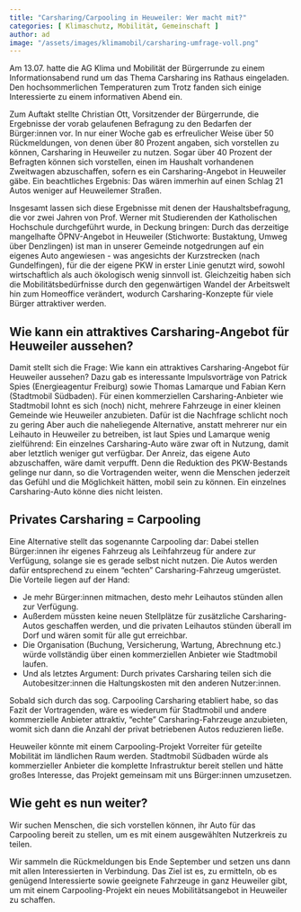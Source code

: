 ```yaml
---
title: "Carsharing/Carpooling in Heuweiler: Wer macht mit?" 
categories: [ Klimaschutz, Mobilität, Gemeinschaft ]
author: ad
image: "/assets/images/klimamobil/carsharing-umfrage-voll.png"
---
```


Am 13.07. hatte die AG Klima und Mobilität der Bürgerrunde zu einem Informationsabend rund um das Thema Carsharing ins Rathaus eingeladen. Den hochsommerlichen Temperaturen zum Trotz fanden sich einige Interessierte zu einem informativen Abend ein.

Zum Auftakt stellte Christian Ott, Vorsitzender der Bürgerrunde, die Ergebnisse der vorab gelaufenen Befragung zu den Bedarfen der Bürger:innen vor. In nur einer Woche gab es erfreulicher Weise über 50 Rückmeldungen, von denen über 80 Prozent angaben, sich vorstellen zu können, Carsharing in Heuweiler zu nutzen. Sogar über 40 Prozent der Befragten können sich vorstellen, einen im Haushalt vorhandenen Zweitwagen abzuschaffen, sofern es ein Carsharing-Angebot in Heuweiler gäbe. Ein beachtliches Ergebnis: Das wären immerhin auf einen Schlag 21 Autos weniger auf Heuweilemer Straßen.

Insgesamt lassen sich diese Ergebnisse mit denen der Haushaltsbefragung, die vor zwei Jahren von Prof. Werner mit Studierenden der Katholischen Hochschule durchgeführt wurde, in Deckung bringen: Durch das derzeitige mangelhafte ÖPNV-Angebot in Heuweiler (Stichworte: Bustaktung, Umweg über Denzlingen) ist man in unserer Gemeinde notgedrungen auf ein eigenes Auto angewiesen - was angesichts der Kurzstrecken (nach Gundelfingen), für die der eigene PKW in erster Linie genutzt wird, sowohl wirtschaftlich als auch ökologisch wenig sinnvoll ist. Gleichzeitig haben sich die Mobilitätsbedürfnisse durch den gegenwärtigen Wandel der Arbeitswelt hin zum Homeoffice verändert, wodurch Carsharing-Konzepte für viele Bürger attraktiver werden.

## Wie kann ein attraktives Carsharing-Angebot für Heuweiler aussehen?
 
Damit stellt sich die Frage: Wie kann ein attraktives Carsharing-Angebot für Heuweiler aussehen? Dazu gab es interessante Impulsvorträge von Patrick Spies (Energieagentur Freiburg) sowie Thomas Lamarque und Fabian Kern (Stadtmobil Südbaden).
Für einen kommerziellen Carsharing-Anbieter wie Stadtmobil lohnt es sich (noch) nicht, mehrere Fahrzeuge in einer kleinen Gemeinde wie Heuweiler anzubieten. Dafür ist die Nachfrage schlicht noch zu gering  Aber auch die naheliegende Alternative, anstatt mehrerer nur ein Leihauto in Heuweiler zu betreiben, ist laut Spies und Lamarque wenig zielführend: Ein einzelnes Carsharing-Auto wäre zwar oft in Nutzung, damit aber letztlich weniger gut verfügbar. Der Anreiz, das eigene Auto abzuschaffen, wäre damit verpufft. Denn die Reduktion des PKW-Bestands gelinge nur dann, so die Vortragenden weiter, wenn die Menschen jederzeit das Gefühl und die Möglichkeit hätten, mobil sein zu können. Ein einzelnes Carsharing-Auto könne dies nicht leisten. 

## Privates Carsharing = Carpooling
 
Eine Alternative stellt das sogenannte Carpooling dar: Dabei stellen Bürger:innen ihr eigenes Fahrzeug als Leihfahrzeug für andere zur Verfügung, solange sie es gerade selbst nicht nutzen. Die Autos werden dafür entsprechend zu einem “echten” Carsharing-Fahrzeug umgerüstet. Die Vorteile liegen auf der Hand: 

* Je mehr Bürger:innen mitmachen, desto mehr Leihautos stünden allen zur Verfügung. 
* Außerdem müssten keine neuen Stellplätze für zusätzliche Carsharing-Autos geschaffen werden, und die privaten Leihautos stünden überall im Dorf und wären somit für alle gut erreichbar. 
* Die Organisation (Buchung, Versicherung, Wartung, Abrechnung etc.) würde vollständig über einen kommerziellen Anbieter wie Stadtmobil laufen. 
* Und als letztes Argument: Durch privates Carsharing teilen sich die Autobesitzer:innen die Haltungskosten mit den anderen Nutzer:innen.

Sobald sich durch das sog. Carpooling Carsharing etabliert habe, so das Fazit der Vortragenden, wäre es wiederum für Stadtmobil und andere kommerzielle Anbieter attraktiv, “echte” Carsharing-Fahrzeuge anzubieten, womit sich dann die Anzahl der privat betriebenen Autos reduzieren ließe.

Heuweiler könnte mit einem Carpooling-Projekt Vorreiter für geteilte Mobilität im ländlichen Raum werden. Stadtmobil Südbaden würde als kommerzieller Anbieter die komplette Infrastruktur bereit stellen und hätte großes Interesse, das Projekt gemeinsam mit uns Bürger:innen umzusetzen. 

## Wie geht es nun weiter? 

Wir suchen Menschen, die sich vorstellen können, ihr Auto für das Carpooling bereit zu stellen, um es mit einem ausgewählten Nutzerkreis zu teilen. 

Wir sammeln die Rückmeldungen bis Ende September und setzen uns dann mit allen Interessierten in Verbindung. Das Ziel ist es, zu ermitteln, ob es genügend Interessierte sowie geeignete Fahrzeuge in ganz Heuweiler gibt, um mit einem Carpooling-Projekt ein neues Mobilitätsangebot in Heuweiler zu schaffen. 
